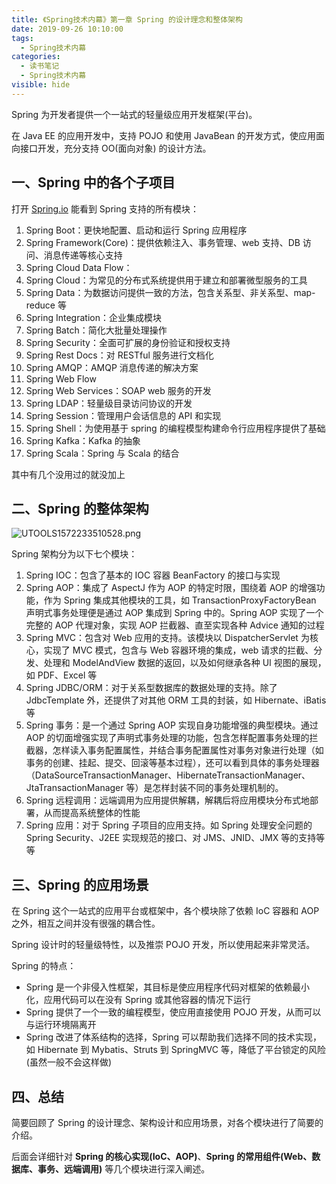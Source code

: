 ```yaml
---
title: 《Spring技术内幕》第一章 Spring 的设计理念和整体架构
date: 2019-09-26 10:10:00
tags:
  - Spring技术内幕
categories:
  - 读书笔记
  - Spring技术内幕
visible: hide
---
```


Spring 为开发者提供一个一站式的轻量级应用开发框架(平台)。

在 Java EE 的应用开发中，支持 POJO 和使用 JavaBean 的开发方式，使应用面向接口开发，充分支持 OO(面向对象) 的设计方法。

<!-- more -->

## 一、Spring 中的各个子项目

打开 [Spring.io](https://spring.io/projects) 能看到 Spring 支持的所有模块：

1. Spring Boot：更快地配置、启动和运行 Spring 应用程序
2. Spring Framework(Core)：提供依赖注入、事务管理、web 支持、DB 访问、消息传递等核心支持
3. Spring Cloud Data Flow：
4. Spring Cloud：为常见的分布式系统提供用于建立和部署微型服务的工具
5. Spring Data：为数据访问提供一致的方法，包含关系型、非关系型、map-reduce 等
6. Spring Integration：企业集成模块
7. Spring Batch：简化大批量处理操作
8. Spring Security：全面可扩展的身份验证和授权支持
9. Spring Rest Docs：对 RESTful 服务进行文档化
10. Spring AMQP：AMQP 消息传递的解决方案
11. Spring Web Flow
12. Spring Web Services：SOAP web 服务的开发
13. Spring LDAP：轻量级目录访问协议的开发
14. Spring Session：管理用户会话信息的 API 和实现
15. Spring Shell：为使用基于 spring 的编程模型构建命令行应用程序提供了基础
16. Spring Kafka：Kafka 的抽象
17. Spring Scala：Spring 与 Scala 的结合

其中有几个没用过的就没加上

## 二、Spring 的整体架构

![UTOOLS1572233510528.png](https://i.loli.net/2019/10/28/Pjx6kau89h4GeyV.png)

Spring 架构分为以下七个模块：

1. Spring IOC：包含了基本的 IOC 容器 BeanFactory 的接口与实现
2. Spring AOP：集成了 AspectJ 作为 AOP 的特定时限，围绕着 AOP 的增强功能，作为 Spring 集成其他模块的工具，如 TransactionProxyFactoryBean 声明式事务处理便是通过 AOP 集成到 Spring 中的。Spring AOP 实现了一个完整的 AOP 代理对象，实现 AOP 拦截器、直至实现各种 Advice 通知的过程
3. Spring MVC：包含对 Web 应用的支持。该模块以 DispatcherServlet 为核心，实现了 MVC 模式，包含与 Web 容器环境的集成，web 请求的拦截、分发、处理和 ModelAndView 数据的返回，以及如何继承各种 UI 视图的展现，如 PDF、Excel 等
4. Spring JDBC/ORM：对于关系型数据库的数据处理的支持。除了 JdbcTemplate 外，还提供了对其他 ORM 工具的封装，如 Hibernate、iBatis 等
5. Spring 事务：是一个通过 Spring AOP 实现自身功能增强的典型模块。通过 AOP 的切面增强实现了声明式事务处理的功能，包含怎样配置事务处理的拦截器，怎样读入事务配置属性，并结合事务配置属性对事务对象进行处理（如事务的创建、挂起、提交、回滚等基本过程），还可以看到具体的事务处理器（DataSourceTransactionManager、HibernateTransactionManager、JtaTransactionManager 等）是怎样封装不同的事务处理机制的。
6. Spring 远程调用：远端调用为应用提供解耦，解耦后将应用模块分布式地部署，从而提高系统整体的性能
7. Spring 应用：对于 Spring 子项目的应用支持。如 Spring 处理安全问题的 Spring Security、J2EE 实现规范的接口、对 JMS、JNID、JMX 等的支持等等

## 三、Spring 的应用场景

在 Spring 这个一站式的应用平台或框架中，各个模块除了依赖 IoC 容器和 AOP 之外，相互之间并没有很强的耦合性。

Spring 设计时的轻量级特性，以及推崇 POJO 开发，所以使用起来非常灵活。

Spring 的特点：

- Spring 是一个非侵入性框架，其目标是使应用程序代码对框架的依赖最小化，应用代码可以在没有 Spring 或其他容器的情况下运行
- Spring 提供了一个一致的编程模型，使应用直接使用 POJO 开发，从而可以与运行环境隔离开
- Spring 改进了体系结构的选择，Spring 可以帮助我们选择不同的技术实现，如 Hibernate 到 Mybatis、Struts 到 SpringMVC 等，降低了平台锁定的风险(虽然一般不会这样做)

## 四、总结

简要回顾了 Spring 的设计理念、架构设计和应用场景，对各个模块进行了简要的介绍。

后面会详细针对 **Spring 的核心实现(IoC、AOP)**、**Spring 的常用组件(Web、数据库、事务、远端调用)** 等几个模块进行深入阐述。
